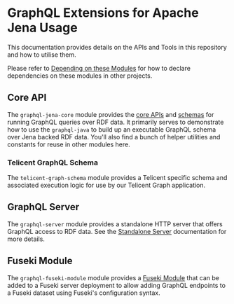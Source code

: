 # GraphQL Extensions for Apache Jena Usage

This documentation provides details on the APIs and Tools in this repository and how to utilise them.

Please refer to [Depending on these Modules](../README.md#depending-on-these-modules) for how to declare dependencies on 
these modules in other projects.

## Core API

The `graphql-jena-core` module provides the [core APIs](core-apis.md) and [schemas](schemas.md) for running GraphQL
queries over RDF data.  It primarily serves to demonstrate how to use the `graphql-java` to build up an executable
GraphQL schema over Jena backed RDF data.  You'll also find a bunch of helper utilities and constants for reuse in other
modules here.

### Telicent GraphQL Schema

The `telicent-graph-schema` module provides a Telicent specific schema and associated execution logic for use by our
Telicent Graph application.

## GraphQL Server

The `graphql-server` module provides a standalone HTTP server that offers GraphQL access to RDF data.  See the
[Standalone Server](standalone-server.md) documentation for more details.

## Fuseki Module

The `graphql-fuseki-module` module provides a [Fuseki Module](fuseki-module.md) that can be added to a Fuseki server
deployment to allow adding GraphQL endpoints to a Fuseki dataset using Fuseki's configuration syntax.
